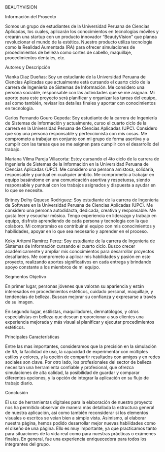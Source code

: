 BEAUTYVISION

Información del Proyecto

Somos un grupo de estudiantes de la Universidad Peruana de Ciencias Aplicadas, los cuales, aplicarán los conocimientos en tecnologías móviles y crearán una startup con un producto innovador “BeautyVision” que planea revolucionar el mundo de la estética. Nuestro producto utiliza tecnología como la Realidad Aumentada (RA) para ofrecer simulaciones de procedimientos de belleza como cortes de cabello, maquillaje, procedimientos dentales, etc.

Autores y Descripción

Vianka Diaz Dueñas: Soy un estudiante de la Universidad Peruana de Ciencias Aplicadas que actualmente está cursando el cuarto ciclo de la carrera de Ingeniería de Sistemas de Información. Me considero una persona sociable, responsable con las actividades que se me asignan. Mi aporte para este proyecto será planificar y organizar las tareas del equipo, así como también, revisar los detalles finales y aportar con conocimientos en tecnología.

Carlos Fernando Gouro Cepeda: Soy estudiante de la carrera de Ingeniería de Sistemas de Información y actualmente, curso el cuarto ciclo de la carrera en la Universidad Peruana de Ciencias Aplicadas (UPC). Considero que soy una persona responsable y perfeccionista con mis cosas. Me comprometo a trabajar en conjunto con mi grupo de forma asertiva y a cumplir con las tareas que se me asignen para cumplir con el desarrollo del trabajo.

Mariana Vilma Pareja Villacorta: Estoy cursando el 4to ciclo de la carrera de Ingeniería de Sistemas de la Información en la Universidad Peruana de Ciencias Aplicadas (UPC). Me considero una persona amistosa, solidaria, responsable y puntual en cualquier ámbito. Me comprometo a trabajar en equipo basándome en una comunicación asertiva y respetuosa, siendo responsable y puntual con los trabajos asignados y dispuesta a ayudar en lo que se necesite.

Britney Delhy Qqueso Rodriguez: Soy estudiante de la carrera de Ingeniería de Software en la Universidad Peruana de Ciencias Aplicadas (UPC). Me considero una persona autodidacta, dedicada, creativa y responsable. Me gusta leer y escuchar música. Tengo experiencia en liderazgo y trabajo en equipo, disfruto aprendiendo de cada persona y tecnología con la que colaboro. Mi compromiso es contribuir al equipo con mis conocimientos y habilidades, apoyar en lo que sea necesario y aprender en el proceso.

Koky Aritomi Ramírez Perez: Soy estudiante de la carrera de Ingeniería de Sistemas de Información cursando el cuarto ciclo. Busco crecer académicamente y ampliar mis conocimientos para desarrollar proyectos desafiantes. Me comprometo a aplicar mis habilidades y pasión en este proyecto, realizando aportes significativos en cada entrega y brindando apoyo constante a los miembros de mi equipo.

Segmentos Objetivo

En primer lugar, personas jóvenes que valoran su apariencia y están interesados en procedimientos estéticos, cuidado personal, maquillaje, y tendencias de belleza. Buscan mejorar su confianza y expresarse a través de su imagen. 

En segundo lugar, estilistas, maquilladores, dermatólogos, y otros especialistas en belleza que desean proporcionar a sus clientes una experiencia mejorada y más visual al planificar y ejecutar procedimientos estéticos.

Principales Características

Entre las mas importantes, consideramos que la precisión en la simulación de RA, la facilidad de uso, la capacidad de experimentar con múltiples estilos y colores, y la opción de compartir resultados con amigos y en redes sociales son clave. Por otro lado, los profesionales del sector de belleza necesitan una herramienta confiable y profesional, que ofrezca simulaciones de alta calidad, la posibilidad de guardar y comparar diferentes opciones, y la opción de integrar la aplicación en su flujo de trabajo diario.

Conclusión

El uso de herramientas digitales para la elaboración de nuestro proyecto nos ha permitido observar de manera más detallada la estructura general de nuestra aplicación, así como también reconsiderar si los elementos visuales o escritos se veían bien a simple vista. Asimismo, al elaborar nuestra página, hemos podido desarrollar mejor nuevas habilidades como el diseño de una página. Ello es muy importante, ya que practicamos tanto para situaciones de la vida real como para nuestras prácticas o exámenes finales. En general, fue una experiencia enriquecedora para todos los integrantes del grupo.
